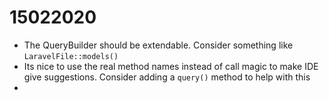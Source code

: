 # 15022020
* The QueryBuilder should be extendable. Consider something like `LaravelFile::models()`
* Its nice to use the real method names instead of call magic to make IDE give suggestions. Consider adding a `query()` method to help with this
* 